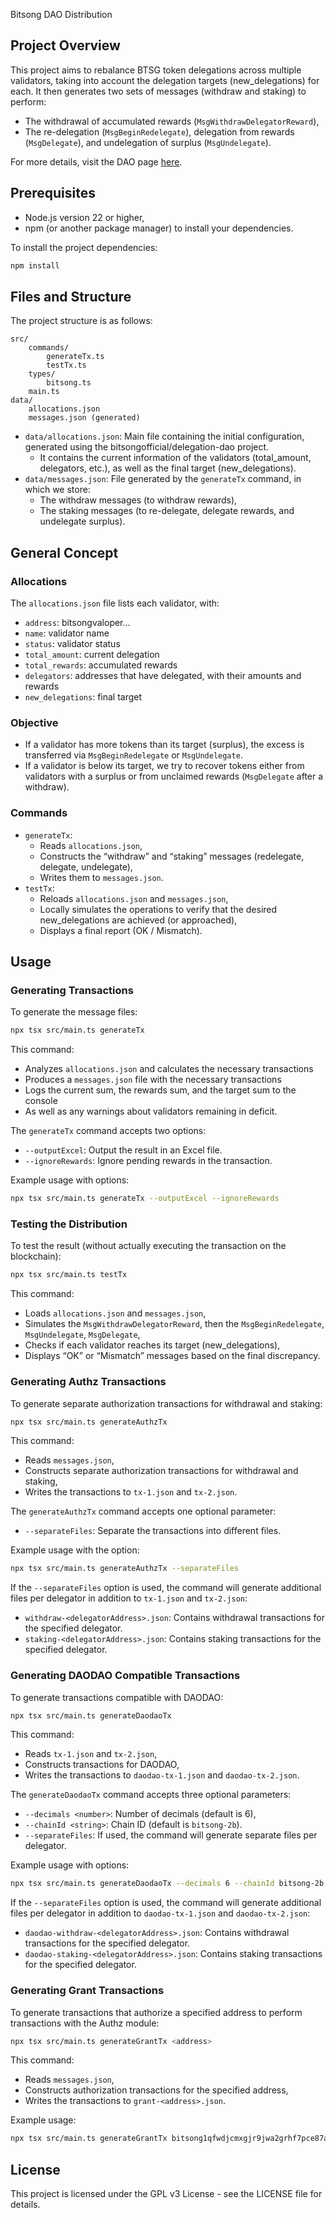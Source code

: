 Bitsong DAO Distribution

## Project Overview

This project aims to rebalance BTSG token delegations across multiple validators, taking into account the delegation targets (new_delegations) for each. It then generates two sets of messages (withdraw and staking) to perform:

- The withdrawal of accumulated rewards (`MsgWithdrawDelegatorReward`),
- The re-delegation (`MsgBeginRedelegate`), delegation from rewards (`MsgDelegate`), and undelegation of surplus (`MsgUndelegate`).

For more details, visit the DAO page [here](https://daodao.zone/dao/bitsong1qfwdjcmxgjr9jwa2grhf7pce87afx57j2664tvhh29j7r68a9tgqj9kuf3/home).

## Prerequisites

- Node.js version 22 or higher,
- npm (or another package manager) to install your dependencies.

To install the project dependencies:

```bash
npm install
```

## Files and Structure

The project structure is as follows:

```
src/
	commands/
		generateTx.ts
		testTx.ts
	types/
		bitsong.ts
	main.ts
data/
	allocations.json
	messages.json (generated)
```

- `data/allocations.json`: Main file containing the initial configuration, generated using the bitsongofficial/delegation-dao project.
	- It contains the current information of the validators (total_amount, delegators, etc.), as well as the final target (new_delegations).
- `data/messages.json`: File generated by the `generateTx` command, in which we store:
	- The withdraw messages (to withdraw rewards),
	- The staking messages (to re-delegate, delegate rewards, and undelegate surplus).

## General Concept

### Allocations

The `allocations.json` file lists each validator, with:

- `address`: bitsongvaloper...
- `name`: validator name
- `status`: validator status
- `total_amount`: current delegation
- `total_rewards`: accumulated rewards
- `delegators`: addresses that have delegated, with their amounts and rewards
- `new_delegations`: final target

### Objective

- If a validator has more tokens than its target (surplus), the excess is transferred via `MsgBeginRedelegate` or `MsgUndelegate`.
- If a validator is below its target, we try to recover tokens either from validators with a surplus or from unclaimed rewards (`MsgDelegate` after a withdraw).

### Commands

- `generateTx`:
	- Reads `allocations.json`,
	- Constructs the “withdraw” and “staking” messages (redelegate, delegate, undelegate),
	- Writes them to `messages.json`.
- `testTx`:
	- Reloads `allocations.json` and `messages.json`,
	- Locally simulates the operations to verify that the desired new_delegations are achieved (or approached),
	- Displays a final report (OK / Mismatch).

## Usage

### Generating Transactions

To generate the message files:

```bash
npx tsx src/main.ts generateTx
```

This command:

- Analyzes `allocations.json` and calculates the necessary transactions
- Produces a `messages.json` file with the necessary transactions
- Logs the current sum, the rewards sum, and the target sum to the console
- As well as any warnings about validators remaining in deficit.

The `generateTx` command accepts two options:

- `--outputExcel`: Output the result in an Excel file.
- `--ignoreRewards`: Ignore pending rewards in the transaction.

Example usage with options:

```bash
npx tsx src/main.ts generateTx --outputExcel --ignoreRewards
```

### Testing the Distribution

To test the result (without actually executing the transaction on the blockchain):

```bash
npx tsx src/main.ts testTx
```

This command:

- Loads `allocations.json` and `messages.json`,
- Simulates the `MsgWithdrawDelegatorReward`, then the `MsgBeginRedelegate`, `MsgUndelegate`, `MsgDelegate`,
- Checks if each validator reaches its target (new_delegations),
- Displays “OK” or “Mismatch” messages based on the final discrepancy.

### Generating Authz Transactions

To generate separate authorization transactions for withdrawal and staking:

```bash
npx tsx src/main.ts generateAuthzTx
```

This command:

- Reads `messages.json`,
- Constructs separate authorization transactions for withdrawal and staking,
- Writes the transactions to `tx-1.json` and `tx-2.json`.

The `generateAuthzTx` command accepts one optional parameter:

- `--separateFiles`: Separate the transactions into different files.

Example usage with the option:

```bash
npx tsx src/main.ts generateAuthzTx --separateFiles
```

If the `--separateFiles` option is used, the command will generate additional files per delegator in addition to `tx-1.json` and `tx-2.json`:

- `withdraw-<delegatorAddress>.json`: Contains withdrawal transactions for the specified delegator.
- `staking-<delegatorAddress>.json`: Contains staking transactions for the specified delegator.

### Generating DAODAO Compatible Transactions

To generate transactions compatible with DAODAO:

```bash
npx tsx src/main.ts generateDaodaoTx
```

This command:

- Reads `tx-1.json` and `tx-2.json`,
- Constructs transactions for DAODAO,
- Writes the transactions to `daodao-tx-1.json` and `daodao-tx-2.json`.

The `generateDaodaoTx` command accepts three optional parameters:

- `--decimals <number>`: Number of decimals (default is 6),
- `--chainId <string>`: Chain ID (default is `bitsong-2b`).
- `--separateFiles`: If used, the command will generate separate files per delegator.

Example usage with options:

```bash
npx tsx src/main.ts generateDaodaoTx --decimals 6 --chainId bitsong-2b
```

If the `--separateFiles` option is used, the command will generate additional files per delegator in addition to `daodao-tx-1.json` and `daodao-tx-2.json`:

- `daodao-withdraw-<delegatorAddress>.json`: Contains withdrawal transactions for the specified delegator.
- `daodao-staking-<delegatorAddress>.json`: Contains staking transactions for the specified delegator.

### Generating Grant Transactions

To generate transactions that authorize a specified address to perform transactions with the Authz module:

```bash
npx tsx src/main.ts generateGrantTx <address>
```

This command:

- Reads `messages.json`,
- Constructs authorization transactions for the specified address,
- Writes the transactions to `grant-<address>.json`.

Example usage:

```bash
npx tsx src/main.ts generateGrantTx bitsong1qfwdjcmxgjr9jwa2grhf7pce87afx57j2664tvhh29j7r68a9tgqj9kuf3
```

## License

This project is licensed under the GPL v3 License - see the LICENSE file for details.
